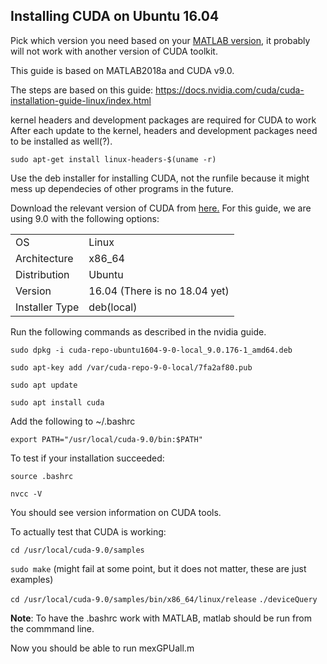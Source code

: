Installing CUDA on Ubuntu 16.04
------

Pick which version you need based on your [MATLAB version](https://www.mathworks.com/help/distcomp/gpu-support-by-release.html),
it probably will not work with another version of CUDA toolkit.

This guide is based on MATLAB2018a and CUDA v9.0.

The steps are based on this guide:
https://docs.nvidia.com/cuda/cuda-installation-guide-linux/index.html

kernel headers and development packages are required for CUDA to work
After each update to the kernel, headers and development packages need to be
installed as well(?).

`sudo apt-get install linux-headers-$(uname -r)`

Use the deb installer for installing CUDA, not the runfile because it
might mess up dependecies of other programs in the future.

Download the relevant version of CUDA from [here.](https://developer.nvidia.com/cuda-toolkit-archive)
For this guide, we are using 9.0 with the following options:

| | |
|---------------|------|
|OS		| Linux|
|Architecture 	|x86_64|
|Distribution	|Ubuntu|
|Version	|16.04 (There is no 18.04 yet)|
|Installer Type |deb(local)|

Run the following commands as described in the nvidia guide.

`sudo dpkg -i cuda-repo-ubuntu1604-9-0-local_9.0.176-1_amd64.deb`

`sudo apt-key add /var/cuda-repo-9-0-local/7fa2af80.pub`

`sudo apt update`

`sudo apt install cuda`

Add the following to ~/.bashrc

`export PATH="/usr/local/cuda-9.0/bin:$PATH"`


To test if your installation succeeded:

`source .bashrc`

`nvcc -V`

You should see version information on CUDA tools.

To actually test that CUDA is working:

`cd /usr/local/cuda-9.0/samples`

`sudo make` (might fail at some point, but it does not matter, these are just examples)

`cd /usr/local/cuda-9.0/samples/bin/x86_64/linux/release`
`./deviceQuery`

**Note**:
To have the .bashrc work with MATLAB, matlab should be run from
the commmand line.


Now you should be able to run mexGPUall.m
